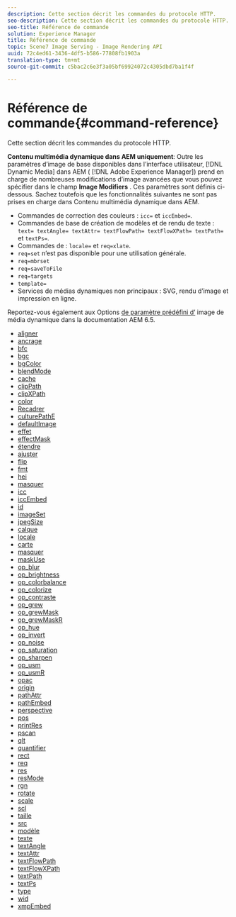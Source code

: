 ```yaml
---
description: Cette section décrit les commandes du protocole HTTP.
seo-description: Cette section décrit les commandes du protocole HTTP.
seo-title: Référence de commande
solution: Experience Manager
title: Référence de commande
topic: Scene7 Image Serving - Image Rendering API
uuid: 72c4ed61-3436-4df5-b586-77808fb1903a
translation-type: tm+mt
source-git-commit: c5bac2c6e3f3a05bf69924072c4305dbd7ba1f4f

---
```



# Référence de commande{#command-reference}

Cette section décrit les commandes du protocole HTTP.

**Contenu multimédia dynamique dans AEM uniquement**: Outre les paramètres d’image de base disponibles dans l’interface utilisateur, [!DNL Dynamic Media] dans AEM ( [!DNL Adobe Experience Manager]) prend en charge de nombreuses modifications d’image avancées que vous pouvez spécifier dans le champ **Image Modifiers** . Ces paramètres sont définis ci-dessous. Sachez toutefois que les fonctionnalités suivantes ne sont pas prises en charge dans Contenu multimédia dynamique dans AEM.

* Commandes de correction des couleurs : `icc=` et `iccEmbed=`.
* Commandes de base de création de modèles et de rendu de texte : `text= textAngle= textAttr= textFlowPath= textFlowXPath= textPath=` et `textPs=`.
* Commandes de  : `locale=` et `req=xlate`.
* `req=set` n’est pas disponible pour une utilisation générale.
* `req=mbrset`
* `req=saveToFile`
* `req=targets`
* `template=`
* Services de médias dynamiques non principaux : SVG, rendu d’image et impression en ligne.

<!-- Adobe IS command examples website  http://sj1010010254235.corp.adobe.com/iscommands/ -->

Reportez-vous également aux Options [de paramètre prédéfini d’](https://docs.adobe.com/content/help/en/experience-manager-65/assets/dynamic/managing-image-presets.html#image-preset-options) image de média dynamique dans la documentation AEM 6.5.

* [aligner](r-align.md)
* [ancrage](r-anchor.md)
* [bfc](r-bfc.md)
* [bgc](r-bgc.md)
* [bgColor](r-bgcolor.md)
* [blendMode](r-blendmode.md)
* [cache](r-is-http-cache.md)
* [clipPath](r-clippath.md)
* [clipXPath](r-clipxpath.md)
* [color](r-color-commandref.md)
* [Recadrer](r-crop.md)
* [culturePathE](r-croppath.md)
* [defaultImage](r-is-http-defaultimage.md)
* [effet](r-effect.md)
* [effectMask](r-effectmask.md)
* [étendre](r-extend.md)
* [ajuster](r-fit.md)
* [flip](r-flip.md)
* [fmt](r-is-http-fmt.md)
* [hei](r-is-http-hei.md)
* [masquer](r-hide.md)
* [icc](r-icc.md)
* [iccEmbed](r-iccembed.md)
* [id](r-id.md)
* [imageSet](r-imageset.md)
* [jpegSize](r-jpegsize.md)
* [calque](r-layer.md)
* [locale](r-locale.md)
* [carte](r-map.md)
* [masquer](r-mask.md)
* [maskUse](r-maskuse.md)
* [op_blur](r-op-blur.md)
* [op_brightness](r-op-brightness.md)
* [op_colorbalance](r-op-colorbalance.md)
* [op_colorize](r-op-colorize.md)
* [op_contraste](r-op-contrast.md)
* [op_grew](r-op-grow.md)
* [op_grewMask](r-op-growmask.md)
* [op_grewMaskR](r-op-growmaskr.md)
* [op_hue](r-op-hue.md)
* [op_invert](r-op-invert.md)
* [op_noise](r-op-noise.md)
* [op_saturation](r-op-saturation.md)
* [op_sharpen](r-op-sharpen.md)
* [op_usm](r-op-usm.md)
* [op_usmR](r-op-usmr.md)
* [opac](r-opac.md)
* [origin](r-origin.md)
* [pathAttr](r-pathattr.md)
* [pathEmbed](r-pathembed.md)
* [perspective](r-perspective.md)
* [pos](r-pos.md)
* [printRes](r-printres.md)
* [pscan](r-pscan.md)
* [qlt](r-is-http-qlt.md)
* [quantifier](r-is-http-quantize.md)
* [rect](r-rect.md)
* [req](r-req/r-req.md)
* [res](r-res.md)
* [resMode](r-is-http-resmode.md)
* [rgn](r-rgn.md)
* [rotate](r-rotate.md)
* [scale](r-is-http-scale.md)
* [scl](r-scl.md)
* [taille](r-size-reference.md)
* [src](r-src.md)
* [modèle](r-template.md)
* [texte](r-text.md)
* [textAngle](r-textangle.md)
* [textAttr](r-textattr.md)
* [textFlowPath](r-textflowpath.md)
* [textFlowXPath](r-textflowxpath.md)
* [textPath](r-textpath.md)
* [textPs](r-textps.md)
* [type](r-type.md)
* [wid](r-is-http-wid.md)
* [xmpEmbed](r-xmpembed.md)
